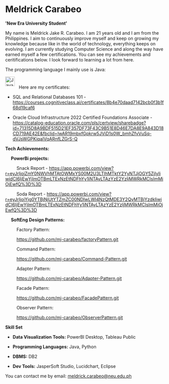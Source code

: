 # Meldrick Carabeo

**'New Era University Student'**

My name is Meldrick Jake R. Carabeo. I am 21 years old and I am from the Philippines. I aim to continuously improve myself and keep on growing my knowledge because like in the world of technology, everything keeps on evolving. I am currently studying Computer Science and along the way have earned myself a few certifications. You can see my achievements and ceritifications below. I look forward to learning a lot from here.

The programming language I mainly use is Java:

<img align="left" alt="Java" width="30px" style="padding-right:10px;" src="https://cdn.jsdelivr.net/gh/devicons/devicon/icons/java/java-original.svg"/>

#

Here are my certificates:
- SQL and Relational Databases 101 - https://courses.cognitiveclass.ai/certificates/8b4e70daad7142bcb0f3b1f68d19caf6

- Oracle Cloud Infrastructure 2022 Certified Foundations Associate - https://catalog-education.oracle.com/pls/certview/sharebadge?id=71315D8A9BDF515D21EF357DF73F43C9B51E8D46E7DA8E9A843D18CD719AE42E&fbclid=IwAR19mbxfGpkrw5JViD1s0W_bmhZfvVuSq-dVJsWGPKiqaIVqARnfLZGrS-Q

**Tech Achievements:**

&emsp; **PowerBi projects:**

&emsp; &emsp; Snack Report - https://app.powerbi.com/view?r=eyJrIjoiZmY0NWVhMTAtOWMxYS00M2U3LTlhMTktY2YyNTJjOGY5ZjIyIiwidCI6IjEwYjlmOTBmLTExNzEtNDFhYy1iNTAyLTAzYzE2YzljMWRkMCIsImMiOjEwfQ%3D%3D

&emsp; &emsp; Soda Report - https://app.powerbi.com/view?r=eyJrIjoiYjg0YTBjNjUtYTZmZC00NDIwLWI4NzQtMDE3Y2QyMTBjYzdkIiwidCI6IjEwYjlmOTBmLTExNzEtNDFhYy1iNTAyLTAzYzE2YzljMWRkMCIsImMiOjEwfQ%3D%3D

&emsp; **SoftEng Design Patterns:**

&emsp; &emsp; Factory Pattern:

&emsp; &emsp; https://github.com/mj-carabeo/factoryPattern.git

&emsp; &emsp; Command Pattern:

&emsp; &emsp; https://github.com/mj-carabeo/Command-Pattern.git

&emsp; &emsp; Adapter Pattern:

&emsp; &emsp; https://github.com/mj-carabeo/Adapter-Pattern.git

&emsp; &emsp; Facade Pattern:

&emsp; &emsp; https://github.com/mj-carabeo/FacadePattern.git

&emsp; &emsp; Observer Pattern:

&emsp; &emsp; https://github.com/mj-carabeo/ObserverPattern.git

**Skill Set**

- **Data Visualization Tools:**  PowerBI Desktop, Tableau Public

- **Programming Languages:** Java, Python

- **DBMS:** DB2

- **Dev Tools:** JasperSoft Studio, Lucidchart, Eclipse

You can contact me by email: meldrick.carabeo@neu.edu.ph
